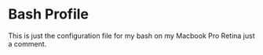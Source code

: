 Bash Profile
============

This is just the configuration file for my bash on my Macbook Pro Retina
just a comment.
